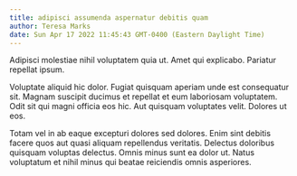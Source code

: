```yaml
---
title: adipisci assumenda aspernatur debitis quam
author: Teresa Marks
date: Sun Apr 17 2022 11:45:43 GMT-0400 (Eastern Daylight Time)
---
```

Adipisci molestiae nihil voluptatem quia ut. Amet qui explicabo. Pariatur repellat ipsum.

 Voluptate aliquid hic dolor. Fugiat quisquam aperiam unde est consequatur sit. Magnam suscipit ducimus et repellat et eum laboriosam voluptatem. Odit sit qui magni officia eos hic. Aut quisquam voluptates velit. Dolores ut eos.

 Totam vel in ab eaque excepturi dolores sed dolores. Enim sint debitis facere quos aut quasi aliquam repellendus veritatis. Delectus doloribus quisquam voluptas delectus. Omnis minus sunt ea dolor ut. Natus voluptatum et nihil minus qui beatae reiciendis omnis asperiores.